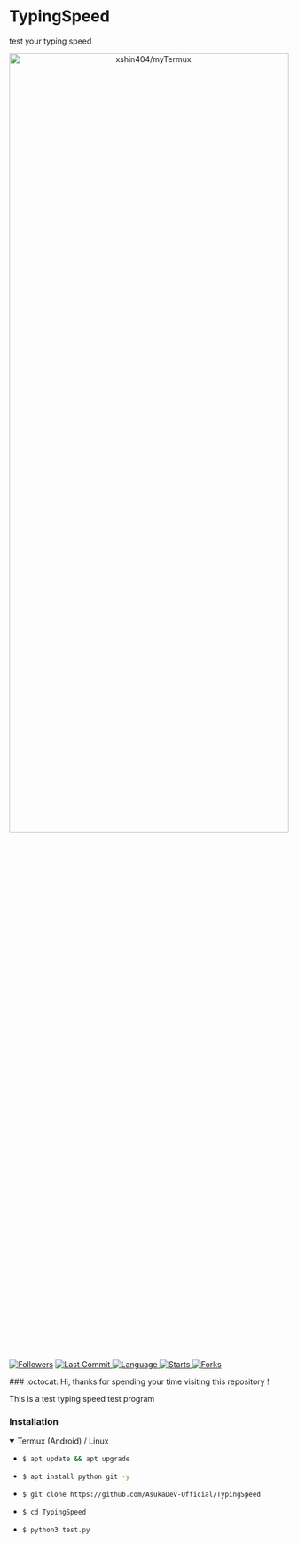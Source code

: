 # TypingSpeed
test your typing speed


<p align="center">
  <a name="top" href="#octocat-hi-there-thanks-for-visiting-">
     <img alt="xshin404/myTermux" height="60%" width="100%" src="/assets/images/banner/banner.jpg"/>
  </a>
</p>
<p align="center">
<img alt="" align="right" src="https://badges.pufler.dev/visits/AsukaDev-Official/TypingSpeed?style=flat-square&label=Visits&color=fa74b2&logo=GitHub&logoColor=white&labelColor=373e4d"/> <img alt="" align="right" src="https://img.shields.io/github/repo-size/AsukaDev-Official/TypingSpeed?style=flat-square&label=Size&color=fa74b2&labelColor=373e4d"/>
</p>
<a href="https://github.com/AsukaDev-Official/followers">
<img title="Followers" src="https://img.shields.io/github/followers/AsukaDev-Official?label=Followers&color=blue&style=flat-square"></a>
<a href="https://github.com/AsukaDev-Official/TypingSpeed/stargazers/">
  <a href="https://github.com/AsukaDev-Official">
    <img alt="Last Commit" src="https://img.shields.io/github/last-commit/AsukaDev-Official/TypingSpeed.svg"/>
  </a>
  <a href="https://github.com/AsukaDev-Official">
    <img alt="Language" src="https://img.shields.io/github/languages/count/AsukaDev-Official/TypingSpeed.svg"/>
  </a>
  <a href="https://github.com/AsukaDev-Official">
    <img alt="Starts" src="https://img.shields.io/github/stars/AsukaDev-Official/TypingSpeed.svg"/>
  </a>
  <a href="https://github.com/AsukaDev-Official">
    <img alt="Forks" src="https://img.shields.io/github/forks/AsukaDev-Official/TypingSpeed.svg"/>
  </a>
</div>
</p>
### :octocat: Hi, thanks for spending your time visiting this repository !

This is a test typing speed test program


### Installation

  <details open>
  <summary>Termux (Android) / Linux</summary>

  - ```bash
    $ apt update && apt upgrade
    ```

  - ```bash
    $ apt install python git -y
    ```

  - ```bash
    $ git clone https://github.com/AsukaDev-Official/TypingSpeed
    ```

  - ```bash
    $ cd TypingSpeed
    ```

  - ```bash
    $ python3 test.py
    ```

